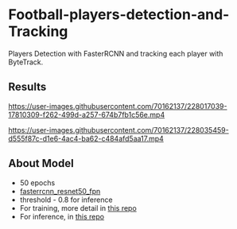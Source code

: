 # Football-players-detection-and-Tracking

Players Detection with FasterRCNN and tracking each player with ByteTrack.

## Results

https://user-images.githubusercontent.com/70162137/228017039-17810309-f262-499d-a257-674b7fb1c56e.mp4 

https://user-images.githubusercontent.com/70162137/228035459-d555f87c-d1e6-4ac4-ba62-c484afd5aa17.mp4

## About Model

* 50 epochs
* [fasterrcnn_resnet50_fpn](https://pytorch.org/vision/main/models/generated/torchvision.models.detection.fasterrcnn_resnet50_fpn.html#fasterrcnn-resnet50-fpn)
* threshold - 0.8 for inference 
* For training, more detail in [this repo](https://github.com/KyawHtetLinn/Football-players-detection-and-Tracking/tree/main/train)
* For inference, in [this repo](https://github.com/KyawHtetLinn/Football-players-detection-and-Tracking/tree/main/inference)



